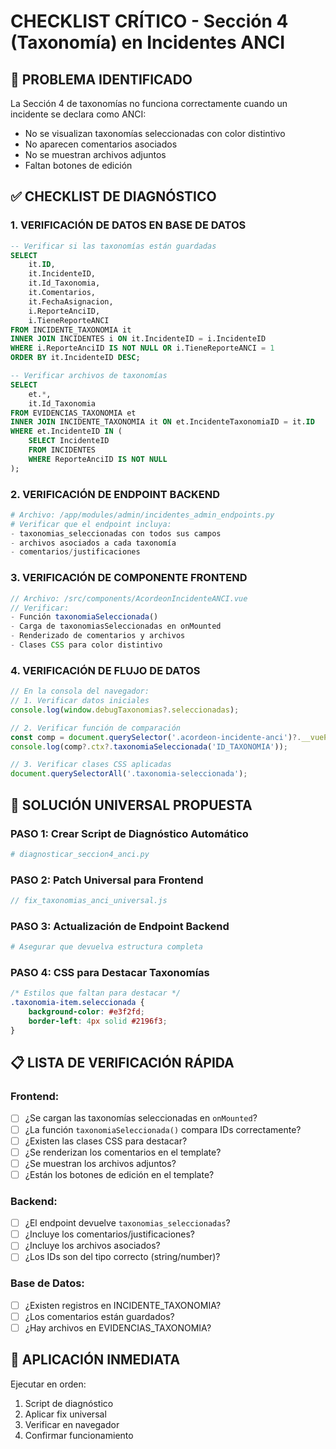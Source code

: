 # CHECKLIST CRÍTICO - Sección 4 (Taxonomía) en Incidentes ANCI

## 🚨 PROBLEMA IDENTIFICADO
La Sección 4 de taxonomías no funciona correctamente cuando un incidente se declara como ANCI:
- No se visualizan taxonomías seleccionadas con color distintivo
- No aparecen comentarios asociados
- No se muestran archivos adjuntos
- Faltan botones de edición

## ✅ CHECKLIST DE DIAGNÓSTICO

### 1. VERIFICACIÓN DE DATOS EN BASE DE DATOS
```sql
-- Verificar si las taxonomías están guardadas
SELECT 
    it.ID,
    it.IncidenteID,
    it.Id_Taxonomia,
    it.Comentarios,
    it.FechaAsignacion,
    i.ReporteAnciID,
    i.TieneReporteANCI
FROM INCIDENTE_TAXONOMIA it
INNER JOIN INCIDENTES i ON it.IncidenteID = i.IncidenteID
WHERE i.ReporteAnciID IS NOT NULL OR i.TieneReporteANCI = 1
ORDER BY it.IncidenteID DESC;

-- Verificar archivos de taxonomías
SELECT 
    et.*,
    it.Id_Taxonomia
FROM EVIDENCIAS_TAXONOMIA et
INNER JOIN INCIDENTE_TAXONOMIA it ON et.IncidenteTaxonomiaID = it.ID
WHERE et.IncidenteID IN (
    SELECT IncidenteID 
    FROM INCIDENTES 
    WHERE ReporteAnciID IS NOT NULL
);
```

### 2. VERIFICACIÓN DE ENDPOINT BACKEND
```python
# Archivo: /app/modules/admin/incidentes_admin_endpoints.py
# Verificar que el endpoint incluya:
- taxonomias_seleccionadas con todos sus campos
- archivos asociados a cada taxonomía
- comentarios/justificaciones
```

### 3. VERIFICACIÓN DE COMPONENTE FRONTEND
```javascript
// Archivo: /src/components/AcordeonIncidenteANCI.vue
// Verificar:
- Función taxonomiaSeleccionada()
- Carga de taxonomiasSeleccionadas en onMounted
- Renderizado de comentarios y archivos
- Clases CSS para color distintivo
```

### 4. VERIFICACIÓN DE FLUJO DE DATOS
```javascript
// En la consola del navegador:
// 1. Verificar datos iniciales
console.log(window.debugTaxonomias?.seleccionadas);

// 2. Verificar función de comparación
const comp = document.querySelector('.acordeon-incidente-anci')?.__vueParentComponent;
console.log(comp?.ctx?.taxonomiaSeleccionada('ID_TAXONOMIA'));

// 3. Verificar clases CSS aplicadas
document.querySelectorAll('.taxonomia-seleccionada');
```

## 🔧 SOLUCIÓN UNIVERSAL PROPUESTA

### PASO 1: Crear Script de Diagnóstico Automático
```python
# diagnosticar_seccion4_anci.py
```

### PASO 2: Patch Universal para Frontend
```javascript
// fix_taxonomias_anci_universal.js
```

### PASO 3: Actualización de Endpoint Backend
```python
# Asegurar que devuelva estructura completa
```

### PASO 4: CSS para Destacar Taxonomías
```css
/* Estilos que faltan para destacar */
.taxonomia-item.seleccionada {
    background-color: #e3f2fd;
    border-left: 4px solid #2196f3;
}
```

## 📋 LISTA DE VERIFICACIÓN RÁPIDA

### Frontend:
- [ ] ¿Se cargan las taxonomías seleccionadas en `onMounted`?
- [ ] ¿La función `taxonomiaSeleccionada()` compara IDs correctamente?
- [ ] ¿Existen las clases CSS para destacar?
- [ ] ¿Se renderizan los comentarios en el template?
- [ ] ¿Se muestran los archivos adjuntos?
- [ ] ¿Están los botones de edición en el template?

### Backend:
- [ ] ¿El endpoint devuelve `taxonomias_seleccionadas`?
- [ ] ¿Incluye los comentarios/justificaciones?
- [ ] ¿Incluye los archivos asociados?
- [ ] ¿Los IDs son del tipo correcto (string/number)?

### Base de Datos:
- [ ] ¿Existen registros en INCIDENTE_TAXONOMIA?
- [ ] ¿Los comentarios están guardados?
- [ ] ¿Hay archivos en EVIDENCIAS_TAXONOMIA?

## 🚀 APLICACIÓN INMEDIATA

Ejecutar en orden:
1. Script de diagnóstico
2. Aplicar fix universal
3. Verificar en navegador
4. Confirmar funcionamiento